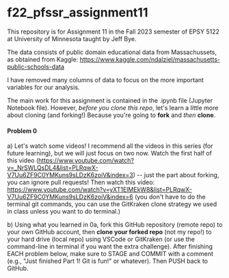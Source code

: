 # f22_pfssr_assignment11

This repository is for Assignment 11 in the Fall 2023 semester of EPSY 5122 at University of Minnesota taught by Jeff Bye.

The data consists of public domain educational data from Massachussets, as obtained from Kaggle: https://www.kaggle.com/ndalziel/massachusetts-public-schools-data

I have removed many columns of data to focus on the more important variables for our analysis.

The main work for this assignment is contained in the .ipynb file (Jupyter Notebook file). However, *before you clone this repo*, let's learn a little more about cloning (and forking!)  Because you're going to **fork** and *then* **clone**.

#### Problem 0

a) Let's watch some videos! I recommend all the videos in this series (for future learning), but we will just focus on two now. Watch the first half of this video (https://www.youtube.com/watch?v=_NrSWLQsDL4&list=PLRqwX-V7Uu6ZF9C0YMKuns9sLDzK6zoiV&index=3) -- just the part about forking, you can ignore pull requests! Then watch this video: https://www.youtube.com/watch?v=yXT1ElMEkW8&list=PLRqwX-V7Uu6ZF9C0YMKuns9sLDzK6zoiV&index=6 (you don't have to do the terminal git commands, you can use the GitKraken clone strategy we used in class unless you want to do terminal.)

b) Using what you learned in 0a, fork this GitHub repository (remote repo) to your own GitHub account, then **clone your forked repo** (not my repo!) to your hard drive (local repo) using VSCode or GitKraken (or use the command-line in terminal if you want the extra challenge). After finishing EACH problem below, make sure to STAGE and COMMIT with a comment (e.g., "Just finished Part 1! Git is fun!" or whatever). Then PUSH back to GitHub.